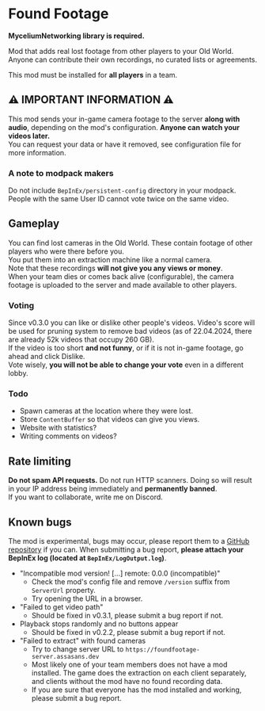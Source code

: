# Found Footage

**MyceliumNetworking library is required.**

Mod that adds real lost footage from other players to your Old World. Anyone can contribute their own recordings, no curated lists or agreements.

This mod must be installed for **all players** in a team.  

## ⚠️ IMPORTANT INFORMATION ⚠️

This mod sends your in-game camera footage to the server __along with audio__, depending on the mod's configuration. **Anyone can watch your videos later.**  
You can request your data or have it removed, see configuration file for more information.

### A note to modpack makers

Do not include `BepInEx/persistent-config` directory in your modpack. People with the same User ID cannot vote twice on the same video.

## Gameplay

You can find lost cameras in the Old World. These contain footage of other players who were there before you.  
You put them into an extraction machine like a normal camera.  
Note that these recordings **will not give you any views or money**.  
When your team dies or comes back alive (configurable), the camera footage is uploaded to the server and made available to other players.

### Voting

Since v0.3.0 you can like or dislike other people's videos. Video's score will be used for pruning system to remove bad videos (as of 22.04.2024, there are already 52k videos that occupy 260 GB).  
If the video is too short **and not funny**, or if it is not in-game footage, go ahead and click Dislike.  
Vote wisely, **you will not be able to change your vote** even in a different lobby.

### Todo
- Spawn cameras at the location where they were lost.
- Store `ContentBuffer` so that videos can give you views.
- Website with statistics?
- Writing comments on videos?

## Rate limiting

**Do not spam API requests.** Do not run HTTP scanners. Doing so will result in your IP address being immediately and **permanently banned**.  
If you want to collaborate, write me on Discord.

## Known bugs

The mod is experimental, bugs may occur, please report them to a [GitHub repository](https://github.com/Assasans/found-footage/issues) if you can.
When submitting a bug report, **please attach your BepInEx log (located at `BepInEx/LogOutput.log`)**.

- "Incompatible mod version! [...] remote: 0.0.0 (incompatible)"
  * Check the mod's config file and remove `/version` suffix from `ServerUrl` property.
  * Try opening the URL in a browser.
- "Failed to get video path"
  * Should be fixed in v0.3.1, please submit a bug report if not.
- Playback stops randomly and no buttons appear
  * Should be fixed in v0.2.2, please submit a bug report if not.
- "Failed to extract" with found cameras
  * Try to change server URL to `https://foundfootage-server.assasans.dev`
  * Most likely one of your team members does not have a mod installed. The game does the extraction on each client separately, and clients without the mod have no found recording data.
  * If you are sure that everyone has the mod installed and working, please submit a bug report.
